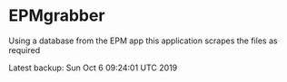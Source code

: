# EPMgrabber
Using a database from the EPM app this application scrapes the files as required


Latest backup: Sun Oct 6 09:24:01 UTC 2019
